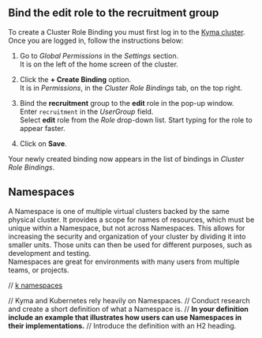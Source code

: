 ## Bind the **edit** role to the **recruitment** group

To create a Cluster Role Binding you must first log in to the [Kyma cluster](https://console.recruitment.kyma.pro/).  
Once you are logged in, follow the instructions below:

1. Go to _Global Permissions_ in the _Settings_ section.  
   It is on the left of the home screen of the cluster.
   
2. Click the **+ Create Binding** option.  
   It is in _Permissions_, in the _Cluster Role Bindings_ tab, on the top right.

3. Bind the **recruitment** group to the **edit** role in the pop-up window.  
   Enter `recruitment` in the _UserGroup_ field.  
   Select **edit** role from the _Role_ drop-down list. Start typing for the role to appear faster.
   
4. Click on **Save**.  
   
Your newly created binding now appears in the list of bindings in _Cluster Role Bindings_. 



## Namespaces

A Namespace is one of multiple virtual clusters backed by the same physical cluster.
It provides a scope for names of resources, which must be unique within a Namespace, but not across Namespaces. 
This allows for increasing the security and organization of your cluster by dividing it into smaller units. 
Those units can then be used for different purposes, such as development and testing.  
Namespaces are great for environments with many users from multiple teams, or projects.

// [k namespaces][kyma namespaces]

// Kyma and Kubernetes rely heavily on Namespaces. 
// Conduct research and create a short definition of what a Namespace is. 
// **In your definition include an example that illustrates how users can use Namespaces in their implementations.** 
// Introduce the definition with an H2 heading. 

[kyma namespaces]:https://kyma-project.io/docs/latest/root/kyma#details-namespaces

